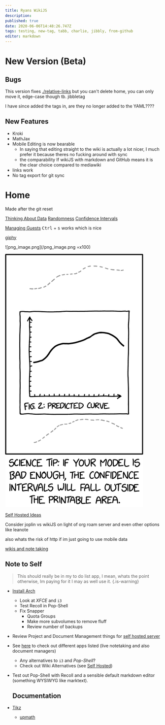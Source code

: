 ```yaml
---
title: Ryans WikiJS
description: 
published: true
date: 2020-06-06T14:48:26.747Z
tags: testing, new-tag, tabb, charlie, jibbly, from-github
editor: markdown
---
```


# New Version (Beta)
## Bugs
This version fixes [./relative-links](./relative-links) but you can't delete home, you can only move it, edge-case though tb.
jibbletag

I have since added the tags in, are they no longer added to the YAML????

## New Features
* Kroki
* MathJax
* Mobile Editing is now bearable
  * In saying that editing straight to the wiki is actually a lot nicer, I much prefer it because theres no fucking around with sync
  * the  comparability If wikiJS with  markdown  and GitHub means it is the clear   choice compared to  mediawiki
* links work
* No tag export for git sync

# Home
Made after the git reset


[Thinking About Data](./University/Thinking-About-Data.md)
[Randomness](/University/Thinking-About-Data/01Randomness.md)
[Confidence Intervals](/University/Thinking-About-Data/Confidence-Intervals.md)

[Managing Guests](managing-guests-in-wikijs)
<kbd>Ctrl</kbd> + <kbd>s</kbd> works which is nice


[giphy](https://gph.is/g/Zk6KWVy)


![png_image.png](/png_image.png =x100)


![](media/15909376339300.png)




[Self Hosted Ideas](./Self-Hosted-ideas.md)


Consider joplin vs wikiJS on light of org roam server and even other options like leanote  

also whats the risk of http if im just going to use mobile data  

[wikis and note taking](/home/wikis-and-note-taking)

## Note to Self

> This should really be in my to do list app, I mean, whats the point otherwise, Im paying for it I may as well use it.
{.is-warning}

* [Install Arch](linux/installArch)
    * Look at *XFCE* and `i3`
    * Test Recoll in Pop-Shell
    * Fix Snapper
        * Quota Groups
        * Make more subvolumes to remove fluff
        * Review number of backups
* Review Project and Document Management things for [self hosted server](/home/Self-Hosted-ideas)
* See [here](http://ryansnotes.org/mediawiki/index.php/Things_I_want_to_look_into) to check out different apps listed (live notetaking and also document managers)
  * Any alternatives to `i3` and *Pop-Shell*?
  * Check out Wiki Alternatives (see [Self Hosted](/home/Self-Hosted-ideas))
* Test out Pop-Shell with Recoll and a sensible default markdown editor (something WYSIWYG like marktext).
  
  ## Documentation
*  [Tikz](/University/Documentation/Tikz)
    * [upmath](/University/Documentation/Tikz/upmath)

